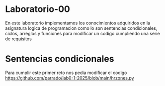 # Laboratorio-00

En este laboratorio implementamos los conocimientos adquiridos en la asignatura logica de programacion como lo son sentencias condicionales, ciclos, arreglos y funciones para modificar un codigo cumpliendo una serie de requisitos 

# Sentencias condicionales

Para cumplir este primer reto nos pedia modificar el codigo https://github.com/parrado/lab0-1-2025/blob/main/hrzones.py
